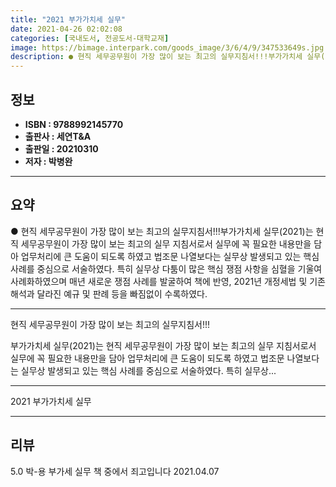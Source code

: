 ```yaml
---
title: "2021 부가가치세 실무"
date: 2021-04-26 02:02:08
categories: [국내도서, 전공도서-대학교재]
image: https://bimage.interpark.com/goods_image/3/6/4/9/347533649s.jpg
description: ● 현직 세무공무원이 가장 많이 보는 최고의 실무지침서!!!부가가치세 실무(2021)는 현직 세무공무원이 가장 많이 보는 최고의 실무 지침서로서 실무에 꼭 필요한 내용만을 담아 업무처리에 큰 도움이 되도록 하였고 법조문 나열보다는 실무상 발생되고 있는 핵심 사례를 중심으로 서술하였다.
---
```


## **정보**

- **ISBN : 9788992145770**
- **출판사 : 세연T&A**
- **출판일 : 20210310**
- **저자 : 박병완**

------



## **요약**

●  현직 세무공무원이 가장 많이 보는 최고의 실무지침서!!!부가가치세 실무(2021)는 현직 세무공무원이 가장 많이 보는 최고의 실무 지침서로서 실무에 꼭 필요한 내용만을 담아 업무처리에 큰 도움이 되도록 하였고 법조문 나열보다는 실무상 발생되고 있는 핵심 사례를 중심으로 서술하였다. 특히 실무상 다툼이 많은 핵심 쟁점 사항을 심혈을 기울여 사례화하였으며 매년 새로운 쟁점 사례를 발굴하여 책에 반영, 2021년 개정세법 및 기존 해석과 달라진 예규 및 판례 등을 빠짐없이 수록하였다.

------

현직 세무공무원이 가장 많이 보는 최고의 실무지침서!!!

부가가치세 실무(2021)는 현직 세무공무원이 가장 많이 보는 최고의 실무 지침서로서 실무에 꼭 필요한 내용만을 담아 업무처리에 큰 도움이 되도록 하였고 법조문 나열보다는 실무상 발생되고 있는 핵심 사례를 중심으로 서술하였다. 특히 실무상... 

------


2021 부가가치세 실무 

------


## **리뷰** 

5.0 박-용 부가세 실무 책 중에서 죄고입니다 2021.04.07 <br/>